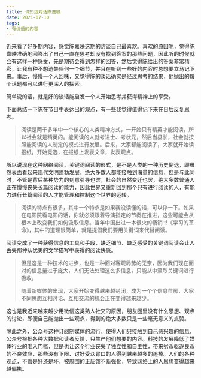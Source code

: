 ```yaml
---
title: 许知远对话陈嘉映
date: 2021-07-10
tags:
- 有价值的内容
---
```


近来看了好多期内容，感觉陈嘉映这期的访谈自己最喜欢。喜欢的原因呢，觉得陈嘉映准确地回答出了自己一直在思考却没有找到答案的那些问题，因此听的时候就会有这样一种感受，先是期待会得到怎样的回答，然后觉得陈给出的答案非常精彩，让我有种不想遗失任何一个细节，并且在听到一些好的内容时总想要立马记下来。事后，慢慢一个人回味，又觉得陈的谈话确实是经过思考的结果，他抛出的每个话题都可以进行更深入的探索。

简单说的话，就是好的谈话能启发一个人开始思考并获得精神上的享受。

下面总结一下陈在节目中表达出的观点，有一些我觉得值得记下来在日后反复思考。

>阅读是两千多年中一个核心的人类精神方式，一开始只有精英才能阅读，所以社会就是精英的。能阅读的人就考进士、考状元，然后当县长，社会就按照能阅读的人制定的模式进行发展。后来，大家都能阅读了，大家就开始读报纸，开始竞选，在报纸上发表文章，发表观点。

所以说现在这种网络阅读、关键词阅读的形式，是不是人类的一种历史倒退，即虽然表面看起来现代文明蓬勃发展，绝大多数人都能接触到海量的信息，但是与此同时，不管是背后某种势力的刻意引导也罢，社会的自然变迁也罢，绝大多数普通人正在慢慢丧失长篇阅读的能力，因此世界又重新回到那个只有进行阅读的人，有能力进行长篇阅读的人才能管理和控制这个世界的运转。

>阅读的特点有很多，其中一个特点是如果我没读懂的话，可以停一下。如果在电影院看电影的话，你就必须跟着导演指定的节奏在推进，这些可能会从根本上改变我们如何汲取信息。当年中国出过一本很火的畅销书《学习的革命》，其中的道理很简单，就是提倡我们要用关键词来代替阅读。

阅读变成了一种获得信息的工具和手段，缺乏细节、缺乏感受的关键词阅读会让人丢失那种从优美的文学描写中获得的阅读快感。

>但是这是一种技术的进步，也是一种面对客观局势的无奈，因为我们现在面对的信息量过于庞大，人们无法处理这么多信息，只能从中汲取关键词进行吸收。
>
>随着新媒体的出现，大家开始变得越来越封闭，成为一个个信息茧房，大家不同思想互相讨论、互相交流的机会正在变得越来越少。

这也是我近来越来越少用微信这类熟人社交的原因，朋友圈里没有什么思想、观点的讨论，即便自己能抛出一些观点，得到的绝大多数只是一些毫无意义的点赞。

除此之外，公众号这种订阅制媒体的流行，使得人们只接触到自己感兴趣的信息，公众号根据各种大数据和读者反馈，只生产他们想要的内容。科技的发展降低了媒体行业的准入门槛，但是也让这个行业丧失了独立性和自主性，带来劣币驱逐良币的不良效应，那些没有下限、讨好受众胃口的人得到越来越多的追捧。人们的各种观点，不管是好还是坏，被周围的正反馈不断强化，导致网络上的人思想变得越来越偏执。
